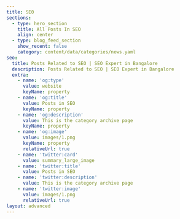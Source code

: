 ```yaml
---
title: SE0
sections:
  - type: hero_section
    title: All Posts In SEO
    align: center
  - type: blog_feed_section
    show_recent: false
    category: content/data/categories/news.yaml
seo:
  title: Posts Related to SEO | SEO Expert in Bangalore
  description: Posts Related to SEO | SEO Expert in Bangalore
  extra:
    - name: 'og:type'
      value: website
      keyName: property
    - name: 'og:title'
      value: Posts in SEO
      keyName: property
    - name: 'og:description'
      value: This is the category archive page
      keyName: property
    - name: 'og:image'
      value: images/1.png
      keyName: property
      relativeUrl: true
    - name: 'twitter:card'
      value: summary_large_image
    - name: 'twitter:title'
      value: Posts in SEO
    - name: 'twitter:description'
      value: This is the category archive page
    - name: 'twitter:image'
      value: images/1.png
      relativeUrl: true
layout: advanced
---
```

